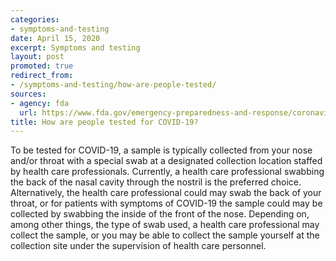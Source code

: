 ```yaml
---
categories:
- symptoms-and-testing
date: April 15, 2020
excerpt: Symptoms and testing
layout: post
promoted: true
redirect_from:
- /symptoms-and-testing/how-are-people-tested/
sources:
- agency: fda
  url: https://www.fda.gov/emergency-preparedness-and-response/coronavirus-disease-2019-covid-19/coronavirus-disease-2019-covid-19-frequently-asked-questions
title: How are people tested for COVID-19?
---
```


To be tested for COVID-19, a sample is typically collected from your nose and/or throat with a special swab at a designated collection location staffed by health care professionals. Currently, a health care professional swabbing the back of the nasal cavity through the nostril is the preferred choice. Alternatively, the health care professional could may swab the back of your throat, or for patients with symptoms of COVID-19 the sample could may be collected by swabbing the inside of the front of the nose. Depending on, among other things, the type of swab used, a health care professional may collect the sample, or you may be able to collect the sample yourself at the collection site under the supervision of health care personnel.